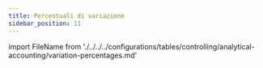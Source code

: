 ```yaml
---
title: Percentuali di variazione
sidebar_position: 11
---
```


import FileName from './../../../configurations/tables/controlling/analytical-accounting/variation-percentages.md'
 
<FileName />